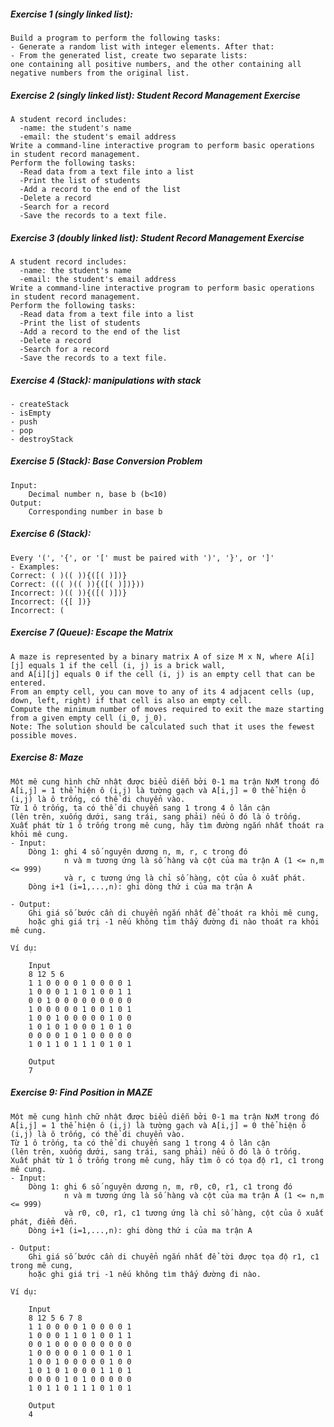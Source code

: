 ##### Exercise 1 (singly linked list): 
    Build a program to perform the following tasks:
    - Generate a random list with integer elements. After that:
    - From the generated list, create two separate lists: 
    one containing all positive numbers, and the other containing all negative numbers from the original list.

##### Exercise 2 (singly linked list): Student Record Management Exercise
    A student record includes:
      -name: the student's name
      -email: the student's email address
    Write a command-line interactive program to perform basic operations in student record management.
    Perform the following tasks:
      -Read data from a text file into a list
      -Print the list of students
      -Add a record to the end of the list
      -Delete a record
      -Search for a record
      -Save the records to a text file.

##### Exercise 3 (doubly linked list): Student Record Management Exercise
    A student record includes:
      -name: the student's name
      -email: the student's email address
    Write a command-line interactive program to perform basic operations in student record management.
    Perform the following tasks:
      -Read data from a text file into a list
      -Print the list of students
      -Add a record to the end of the list
      -Delete a record
      -Search for a record
      -Save the records to a text file.

##### Exercise 4 (Stack): manipulations with stack
    - createStack
    - isEmpty
    - push
    - pop
    - destroyStack        

##### Exercise 5 (Stack): Base Conversion Problem
    Input:
        Decimal number n, base b (b<10)
    Output:
        Corresponding number in base b

##### Exercise 6 (Stack):
    Every '(', '{', or '[' must be paired with ')', '}', or ']'
    - Examples:
    Correct: ( )(( )){([( )])}
    Correct: ((( )(( )){([( )])}))
    Incorrect: )(( )){([( )])}
    Incorrect: ({[ ])}
    Incorrect: (

##### Exercise 7 (Queue): Escape the Matrix
    A maze is represented by a binary matrix A of size M x N, where A[i][j] equals 1 if the cell (i, j) is a brick wall, 
    and A[i][j] equals 0 if the cell (i, j) is an empty cell that can be entered.
    From an empty cell, you can move to any of its 4 adjacent cells (up, down, left, right) if that cell is also an empty cell.
    Compute the minimum number of moves required to exit the maze starting from a given empty cell (i_0, j_0).
    Note: The solution should be calculated such that it uses the fewest possible moves.

##### Exercise 8: Maze
    Một mê cung hình chữ nhật được biểu diễn bởi 0-1 ma trận NxM trong đó 
    A[i,j] = 1 thể hiện ô (i,j) là tường gạch và A[i,j] = 0 thể hiện ô (i,j) là ô trống, có thể di chuyển vào. 
    Từ 1 ô trống, ta có thể di chuyển sang 1 trong 4 ô lân cận 
    (lên trên, xuống dưới, sang trái, sang phải) nếu ô đó là ô trống.
    Xuất phát từ 1 ô trống trong mê cung, hãy tìm đường ngắn nhất thoát ra khỏi mê cung.
    - Input: 
        Dòng 1: ghi 4 số nguyên dương n, m, r, c trong đó 
                n và m tương ứng là số hàng và cột của ma trận A (1 <= n,m <= 999) 
                và r, c tương ứng là chỉ số hàng, cột của ô xuất phát.
        Dòng i+1 (i=1,...,n): ghi dòng thứ i của ma trận A
        
    - Output:
        Ghi giá số bước cần di chuyển ngắn nhất để thoát ra khỏi mê cung, 
        hoặc ghi giá trị -1 nếu không tìm thấy đường đi nào thoát ra khỏi mê cung.
   
    Ví dụ:
    
        Input
        8 12 5 6
        1 1 0 0 0 0 1 0 0 0 0 1
        1 0 0 0 1 1 0 1 0 0 1 1
        0 0 1 0 0 0 0 0 0 0 0 0
        1 0 0 0 0 0 1 0 0 1 0 1
        1 0 0 1 0 0 0 0 0 1 0 0
        1 0 1 0 1 0 0 0 1 0 1 0
        0 0 0 0 1 0 1 0 0 0 0 0
        1 0 1 1 0 1 1 1 0 1 0 1
        
        Output
        7
##### Exercise 9: Find Position in MAZE
    Một mê cung hình chữ nhật được biểu diễn bởi 0-1 ma trận NxM trong đó 
    A[i,j] = 1 thể hiện ô (i,j) là tường gạch và A[i,j] = 0 thể hiện ô (i,j) là ô trống, có thể di chuyển vào. 
    Từ 1 ô trống, ta có thể di chuyển sang 1 trong 4 ô lân cận 
    (lên trên, xuống dưới, sang trái, sang phải) nếu ô đó là ô trống.
    Xuất phát từ 1 ô trống trong mê cung, hãy tìm ô có tọa độ r1, c1 trong mê cung.
    - Input: 
        Dòng 1: ghi 6 số nguyên dương n, m, r0, c0, r1, c1 trong đó 
                n và m tương ứng là số hàng và cột của ma trận A (1 <= n,m <= 999) 
                và r0, c0, r1, c1 tương ứng là chỉ số hàng, cột của ô xuất phát, điểm đến.
        Dòng i+1 (i=1,...,n): ghi dòng thứ i của ma trận A
        
    - Output:
        Ghi giá số bước cần di chuyển ngắn nhất để tời được tọa độ r1, c1 trong mê cung, 
        hoặc ghi giá trị -1 nếu không tìm thấy đường đi nào.
   
    Ví dụ:
    
        Input
        8 12 5 6 7 8
        1 1 0 0 0 0 1 0 0 0 0 1
        1 0 0 0 1 1 0 1 0 0 1 1
        0 0 1 0 0 0 0 0 0 0 0 0
        1 0 0 0 0 0 1 0 0 1 0 1
        1 0 0 1 0 0 0 0 0 1 0 0
        1 0 1 0 1 0 0 0 1 1 0 1
        0 0 0 0 1 0 1 0 0 0 0 0
        1 0 1 1 0 1 1 1 0 1 0 1
        
        Output
        4
